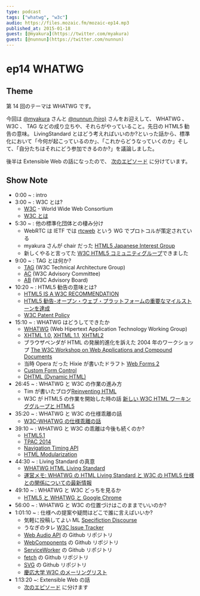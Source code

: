 ```yaml
---
type: podcast
tags: ["whatwg", "w3c"]
audio: https://files.mozaic.fm/mozaic-ep14.mp3
published_at: 2015-01-18
guest: [@myakura](https://twitter.com/myakura)
guest: [@nunnun](https://twitter.com/nunnun)
---
```


# ep14 WHATWG

## Theme

第 14 回のテーマは WHATWG です。

今回は [@myakura](https://twitter.com/myakura) さんと [@nunnun (hiro)](https://twitter.com/nunnun) さんをお迎えして、 WHATWG 、 W3C 、 TAG などの成り立ちや、それらがやっていること。先日の HTML5 勧告の意味。 LivingStandard とはどう考えればいいのか?といった話から、標準化において「今何が起こっているのか」、「これからどうなっていくのか」そして、「自分たちはそれにどう参加できるのか?」を議論しました。

後半は Extensible Web の話になったので、 [次のエピソード](https://mozaic.fm/episodes/15/extensible-web.html) に分けています。

## Show Note

- 0:00 ~ : intro
- 3:00 ~ : W3C とは?
  - [W3C](http://www.w3.org/) - World Wide Web Consortium
  - [W3C とは](http://www.w3c.jp/2012/06/03-W3C_General/W3C_General.html)
- 5:30 ~ : 他の標準化団体との棲み分け
  - WebRTC は IETF では [rtcweb](https://tools.ietf.org/wg/rtcweb/) という WG でプロトコルが策定されている
  - myakura さんが chair だった [HTML5 Japanese Interest Group](http://www.w3.org/2009/09/html5-ig-jp-charter.ja.html)
  - 新しくやると言ってた [W3C HTML5 コミュニティグループ](http://www.w3.org/community/html5jp/)できました
- 9:00 ~ : TAG とは何か?
  - [TAG](http://www.w3.org/2001/tag/) (W3C Technical Architecture Group)
  - [AC](http://www.w3.org/Consortium/membership-faq%23ACRep) (W3C Advisory Committee)
  - [AB](http://www.w3.org/wiki/AB) (W3C Advisory Board)
- 10:20 ~ : HTML5 勧告の意味とは?
  - [HTML5 IS A W3C RECOMMENDATION](http://www.w3.org/blog/news/archives/4167)
  - [HTML5 勧告-オープン・ウェブ・プラットフォームの重要なマイルストーンを達成](http://www.w3.org/2014/10/html5-rec.html.ja)
  - [W3C Patent Policy](http://www.w3.org/Consortium/Patent-Policy/)
- 15:10 ~ : WHATWG はどうしてできたか
  - [WHATWG](https://whatwg.org/) (Web Hipertext Application Technology Working Group)
  - [XHTML 1.0](http://www.w3.org/TR/xhtml1/), [XHTML 1.1](http://www.w3.org/TR/xhtml11/), [XHTML2](http://www.w3.org/TR/xhtml2/)
  - ブラウザベンダが HTML の発展的進化を訴えた 2004 年のワークショップ [The W3C Workshop on Web Applications and Compound Documents](http://www.w3.org/2004/04/webapps-cdf-ws/)
  - 当時 Opera だった Hixie が書いたドラフト [Web Forms 2](https://github.com/westonruter/webforms2)
  - [Custom Form Control](https://whatwg.org/specs/web-controls/current-work/)
  - [DHTML (Dynamic HTML)](http://ja.wikipedia.org/wiki/%25E3%2583%2580%25E3%2582%25A4%25E3%2583%258A%25E3%2583%259F%25E3%2583%2583%25E3%2582%25AFHTML)
- 26:45 ~ : WHATWG と W3C の作業の進み方
  - Tim が書いたブログ[Reinventing HTML](http://dig.csail.mit.edu/breadcrumbs/node/166)
  - W3C が HTML5 の作業を開始した時の話 [新しい W3C HTML ワーキンググループと HTML5](http://standards.mitsue.co.jp/archives/001222.html)
- 35:20 ~ : WHATWG と W3C の仕様乖離の話
  - [W3C-WHATWG の仕様乖離の話](http://developer.telerik.com/featured/w3c-vs-whatwg-html5-specs-differences-documented/)
- 39:10 ~ : WHATWG と W3C の乖離は今後も続くのか?
  - [HTML5.1](http://www.w3.org/TR/html51/)
  - [TPAC 2014](http://www.w3.org/2014/11/TPAC/)
  - [Navigation Timing API](http://www.w3.org/TR/navigation-timing/)
  - [HTML Modularization](http://www.w3.org/2014/10/modularity-slides/)
- 44:30 ~ : Living Standard の真意
  - [WHATWG HTML Living Standard](https://html.spec.whatwg.org/)
  - [運営メモ: WHATWG の HTML Living Standard と W3C の HTML5 仕様との関係についての最新情報](https://dev.mozilla.jp/2012/07/administrivia-update-on-the-relationship-between-the-whatwg-html-living-standard-and-the-w3c-html5-specification/)
- 49:10 ~ : WHATWG と W3C どっちを見るか
  - [HTML5 と WHATWG と Google Chrome](https://plus.google.com/+HayatoIto/posts/axVAUzFEu4L)
- 56:00 ~ : WHATWG と W3C の位置づけはこのままでいいのか?
- 1:01:10 ~ : 仕様への提案や疑問はどこで誰に言えばいいか?
  - 気軽に投稿してよい ML [Specifiction Discourse](http://discourse.specifiction.org/)
  - うなぎのタレ [W3C Issue Tracker](http://www.w3.org/2005/06/tracker/)
  - [Web Audio API](https://github.com/WebAudio/web-audio-api) の Github リポジトリ
  - [WebComponents](https://github.com/w3c/webcomponents/) の Github リポジトリ
  - [ServiceWorker](https://github.com/slightlyoff/ServiceWorker/) の Github リポジトリ
  - [fetch](https://github.com/whatwg/fetch) の Github リポジトリ
  - [SVG](https://github.com/w3c/svgwg/) の Github リポジトリ
  - [慶応大学 W3C のメーリングリスト](http://www.w3.org/Consortium/contact-keio-ja.html)
- 1:13:20 ~: Extensible Web の話
  - [次のエピソード](https://mozaic.fm/episodes/15/extensible-web.html) に分けます

